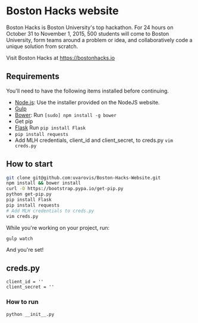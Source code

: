 # Boston Hacks website

Boston Hacks is Boston University's top hackathon. For 24 hours on October 31 to November 1, 2015, 500 students will come to Boston University, form teams around a problem or idea, and collaboratively code a unique solution from scratch.

Visit Boston Hacks at https://bostonhacks.io

## Requirements

You'll need to have the following items installed before continuing.

  * [Node.js](http://nodejs.org): Use the installer provided on the NodeJS website.
  * [Gulp](http://gulpjs.com/)
  * [Bower](http://bower.io): Run `[sudo] npm install -g bower`
  * Get pip
  * [Flask](http://flask.pocoo.org/docs/0.10/) Run `pip install Flask`
  * `pip install requests`
  * Add MLH credentials, client_id and client_secret, to creds.py `vim creds.py`

## How to start

```bash
git clone git@github.com:uvarovis/Boston-Hacks-Website.git
npm install && bower install
curl -O https://bootstrap.pypa.io/get-pip.py
python get-pip.py
pip install Flask
pip install requests
# Add MLH credentials to creds.py
vim creds.py
```

While you're working on your project, run:

`gulp watch`

And you're set!

## creds.py

```
client_id = ''
client_secret = ''
```

### How to run

```
python __init__.py
```